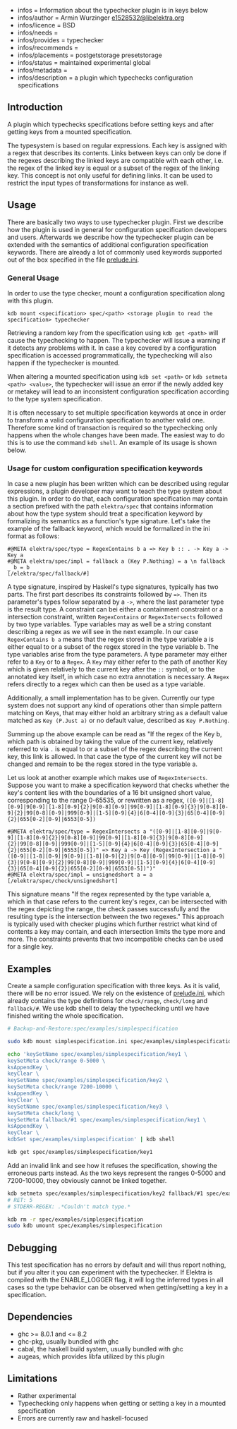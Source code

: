 - infos = Information about the typechecker plugin is in keys below
- infos/author = Armin Wurzinger <e1528532@libelektra.org>
- infos/licence = BSD
- infos/needs = 
- infos/provides = typechecker
- infos/recommends =
- infos/placements = postgetstorage presetstorage
- infos/status = maintained experimental global
- infos/metadata =
- infos/description = a plugin which typechecks configuration specifications

## Introduction

A plugin which typechecks specifications before setting keys and after getting keys from
a mounted specification.

The typesystem is based on regular expressions. Each key is assigned with a regex
that describes its contents. Links between keys can only be done if the regexes describing 
the linked keys are compatible with each other, i.e. the regex of the linked key is equal
or a subset of the regex of the linking key. This concept is not only useful for defining
links. It can be used to restrict the input types of transformations for 
instance as well.

## Usage

There are basically two ways to use typechecker plugin. First we describe how the plugin
is used in general for configuration specification developers and users. Afterwards we 
describe how the typechecker plugin can be extended with the semantics of additional 
configuration specification keywords. There are already a lot of commonly used keywords
supported out of the box specified in the file [prelude.ini](/src/plugins/typechecker/prelude.ini).

### General Usage

In order to use the type checker, mount a configuration specification along with this
plugin. 

`kdb mount <specification> spec/<path> <storage plugin to read the specification> typechecker`

Retrieving a random key from the specification using `kdb get <path>` will cause
the typechecking to happen. The typechecker will issue a warning if it detects any
problems with it. In case a key covered by a configuration specification is accessed
programmatically, the typechecking will also happen if the typechecker is mounted.

When altering a mounted specification using `kdb set <path>` or `kdb setmeta <path> <value>`,
the typechecker will issue an error if the newly added key or metakey will lead to an 
inconsistent configuration specification according to the type system specification.

It is often necessary to set multiple specification keywords at once in order to transform a
valid configuration specification to another valid one. Therefore some kind of transaction
is required so the typechecking only happens when the whole changes have been made. The
easiest way to do this is to use the command `kdb shell`. An example of its usage is shown
below.

### Usage for custom configuration specification keywords

In case a new plugin has been written which can be described using regular expressions, a
plugin developer may want to teach the type system about this plugin. In order to do that,
each configuration specification may contain a section prefixed with the path `elektra/spec`
that contains information about how the type system should treat a specification keyword by
formalizing its semantics as a function's type signature. Let's take the example of the 
fallback keyword, which would be formalized in the ini format as follows:

```
#@META elektra/spec/type = RegexContains b a => Key b :: . -> Key a -> Key a
#@META elektra/spec/impl = fallback a (Key P.Nothing) = a \n fallback _ b = b
[/elektra/spec/fallback/#]
```

A type signature, inspired by Haskell's type signatures, typically has two parts. The first 
part describes its constraints followed by `=>`. Then its parameter's types follow separated
by a `->`, where the last parameter type is the result type.
A constraint can bei either a containment constraint or a intersection constraint, written
`RegexContains` or `RegexIntersects` followed by two type variables. Type variables may as well
be a string constant describing a regex as we will see in the next example. In our case 
`RegexContains b a` means that the regex stored in the type variable a is either equal to or
a subset of the regex stored in the type variable b. The type variables arise from the type
parameters. A type parameter may either refer to a `Key` or to a `Regex`. A `Key` may either
refer to the path of another Key which is given relatively to the current key after the `::` 
symbol, or to the annotated key itself, in which case no extra annotation is necessary. 
A `Regex` refers directly to a regex which can then be used as a type variable.

Additionally, a small implementation has to be given. Currently our type system does not 
support any kind of operations other than simple pattern matching on Keys, that may either hold
an arbitrary string as a default value matched as `Key (P.Just a)` or no default value, 
described as `Key P.Nothing`.

Summing up the above example can be read as "If the regex of the Key b, which path is obtained
by taking the value of the current key, relatively referred to via `.` is equal to or a 
subset of the regex describing the current key, this link is allowed. In that case the type
of the current key will not be changed and remain to be the regex stored in the type variable a.

Let us look at another example which makes use of `RegexIntersects`. Suppose you want to make a
specification keyword that checks whether the key's content lies with the boundaries of a 16 bit
unsigned short value, corresponding to the range 0-65535, or rewritten as a regex, 
`([0-9]|[1-8][0-9]|9[0-9]|[1-8][0-9]{2}|9[0-8][0-9]|99[0-9]|[1-8][0-9]{3}|9[0-8][0-9]{2}|99[0-8][0-9]|999[0-9]|[1-5][0-9]{4}|6[0-4][0-9]{3}|65[0-4][0-9]{2}|655[0-2][0-9]|6553[0-5])`

```
#@META elektra/spec/type = RegexIntersects a "([0-9]|[1-8][0-9]|9[0-9]|[1-8][0-9]{2}|9[0-8][0-9]|99[0-9]|[1-8][0-9]{3}|9[0-8][0-9]{2}|99[0-8][0-9]|999[0-9]|[1-5][0-9]{4}|6[0-4][0-9]{3}|65[0-4][0-9]{2}|655[0-2][0-9]|6553[0-5])" => Key a -> Key (RegexIntersection a "([0-9]|[1-8][0-9]|9[0-9]|[1-8][0-9]{2}|9[0-8][0-9]|99[0-9]|[1-8][0-9]{3}|9[0-8][0-9]{2}|99[0-8][0-9]|999[0-9]|[1-5][0-9]{4}|6[0-4][0-9]{3}|65[0-4][0-9]{2}|655[0-2][0-9]|6553[0-5])")"
#@META elektra/spec/impl = unsignedshort a = a
[/elektra/spec/check/unsignedshort]
```

This signature means "If the regex represented by the type variable a, which in that case refers
to the current key's regex, can be intersected with the regex depicting the range, the check
passes successfully and the resulting type is the intersection between the two regexes." This
approach is typically used with checker plugins which further restrict what kind of contents
a key may contain, and each intersection limits the type more and more. The constraints prevents
that two incompatible checks can be used for a single key.

## Examples

Create a sample configuration specification with three keys. As it is valid, there will be no error 
issued. We rely on the existence of [prelude.ini](/src/plugins/typechecker/prelude.ini), which already
contains the type definitions for `check/range`, `check/long` and `fallback/#`. We use kdb shell to 
delay the typechecking until we have finished writing the whole specification.

```sh
# Backup-and-Restore:spec/examples/simplespecification

sudo kdb mount simplespecification.ini spec/examples/simplespecification ini typechecker

echo 'keySetName spec/examples/simplespecification/key1 \
keySetMeta check/range 0-5000 \
ksAppendKey \
keyClear \
keySetName spec/examples/simplespecification/key2 \
keySetMeta check/range 7200-10000 \
ksAppendKey \
keyClear \
keySetName spec/examples/simplespecification/key3 \
keySetMeta check/long \
keySetMeta fallback/#1 spec/examples/simplespecification/key1 \
ksAppendKey \
keyClear \
kdbSet spec/examples/simplespecification' | kdb shell

kdb get spec/examples/simplespecification/key1
```

Add an invalid link and see how it refuses the specification, showing the erroneous
parts instead. As the two keys represent the ranges 0-5000 and 7200-10000, they 
obviously cannot be linked together.

```sh
kdb setmeta spec/examples/simplespecification/key2 fallback/#1 spec/examples/simplespecification/key1
# RET: 5
# STDERR-REGEX: .*Couldn't match type.*

kdb rm -r spec/examples/simplespecification
sudo kdb umount spec/examples/simplespecification
```

## Debugging

This test specification has no errors by default and will thus report nothing,
but if you alter it you can experiment with the typechecker. If Elektra is compiled
with the ENABLE_LOGGER flag, it will log the inferred types in all cases so the
type behavior can be observed when getting/setting a key in a specification.

## Dependencies

* ghc >= 8.0.1 and <= 8.2
* ghc-pkg, usually bundled with ghc
* cabal, the haskell build system, usually bundled with ghc
* augeas, which provides libfa utilized by this plugin

## Limitations

- Rather experimental
- Typechecking only happens when getting or setting
a key in a mounted specification
- Errors are currently raw and haskell-focused

